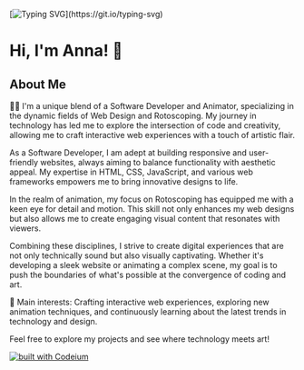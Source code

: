 [![Typing SVG](https://readme-typing-svg.demolab.com?font=VT323&size=50&duration=4000&pause=100&color=3AF7DF&center=true&vCenter=true&multiline=true&random=false&width=1000&height=250&lines=Username%3A+Anna+Terzian;Password%3A+**********;Signing+in+.+.+.+.+.+.;Hello+World!)](https://git.io/typing-svg)

# Hi, I'm Anna! 👋

## About Me
👨‍💻 I'm a unique blend of a Software Developer and Animator, specializing in the dynamic fields of Web Design and Rotoscoping. My journey in technology has led me to explore the intersection of code and creativity, allowing me to craft interactive web experiences with a touch of artistic flair.

As a Software Developer, I am adept at building responsive and user-friendly websites, always aiming to balance functionality with aesthetic appeal. My expertise in HTML, CSS, JavaScript, and various web frameworks empowers me to bring innovative designs to life.

In the realm of animation, my focus on Rotoscoping has equipped me with a keen eye for detail and motion. This skill not only enhances my web designs but also allows me to create engaging visual content that resonates with viewers.

Combining these disciplines, I strive to create digital experiences that are not only technically sound but also visually captivating. Whether it's developing a sleek website or animating a complex scene, my goal is to push the boundaries of what's possible at the convergence of coding and art.

🌟 Main interests: Crafting interactive web experiences, exploring new animation techniques, and continuously learning about the latest trends in technology and design.

Feel free to explore my projects and see where technology meets art!

[![built with Codeium](https://codeium.com/badges/main)](https://codeium.com)


<!--
**annaterzian/annaterzian** is a ✨ _special_ ✨ repository because its `README.md` (this file) appears on your GitHub profile.

Here are some ideas to get you started:

- 🔭 I’m currently working on ...
- 🌱 I’m currently learning ...
- 👯 I’m looking to collaborate on ...
- 🤔 I’m looking for help with ...
- 💬 Ask me about ...
- 📫 How to reach me: ...
- 😄 Pronouns: ...
- ⚡ Fun fact: ...
![PyTorch](https://img.shields.io/badge/PyTorch-%23EE4C2C.svg?style=for-the-badge&logo=PyTorch&logoColor=white)
![Adobe](https://img.shields.io/badge/adobe-%23FF0000.svg?style=for-the-badge&logo=adobe&logoColor=white)
![BuyMeACoffee](https://img.shields.io/badge/Buy%20Me%20a%20Coffee-ffdd00?style=for-the-badge&logo=buy-me-a-coffee&logoColor=black)
-->
